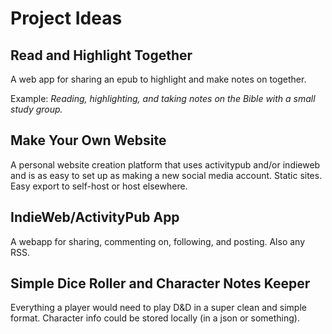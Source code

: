 # Project Ideas

## Read and Highlight Together

A web app for sharing an epub to highlight and make notes on together.

Example: *Reading, highlighting, and taking notes on the Bible with a small study group.*

## Make Your Own Website

A personal website creation platform that uses activitypub and/or indieweb and is as easy to set up as making a new social media account. Static sites. Easy export to self-host or host elsewhere.

## IndieWeb/ActivityPub App

A webapp for sharing, commenting on, following, and posting. Also any RSS.

## Simple Dice Roller and Character Notes Keeper

Everything a player would need to play D&D in a super clean and simple format. Character info could be stored locally (in a json or something).